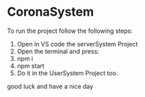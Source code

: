 # CoronaSystem
To run the project follow the following steps:
1. Open in VS code the serverSystem Project
2. Open the terminal and press:
3. npm i
4. npm start
5. Do it in the UserSystem Project too.

good luck and have a nice day
